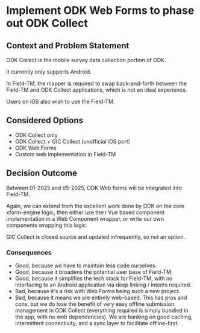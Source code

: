 # Implement ODK Web Forms to phase out ODK Collect

## Context and Problem Statement

ODK Collect is the mobile survey data collection portion of ODK.

It currently only supports Android.

In Field-TM, the mapper is required to swap back-and-forth between the Field-TM
and ODK Collect applications, which is not an ideal experience.

Users on iOS also wish to use the Field-TM.

## Considered Options

- ODK Collect only
- ODK Collect + GIC Collect (unofficial iOS port)
- ODK Web Forms
- Custom web implementation in Field-TM

## Decision Outcome

Between 01-2025 and 05-2025, ODK Web forms will be integrated into Field-TM.

Again, we can extend from the excellent work done by ODK on the core
xform-engine logic, then either use their Vue based component implementation
in a Web Component wrapper, or write our own components wrapping this logic.

GIC Collect is closed source and updated infrequently, so not an option.

### Consequences

- Good, because we have to maintain less code ourselves.
- Good, because it broadens the potential user base of Field-TM.
- Good, because it simplifies the tech stack for Field-TM, with no interfacing
  to an Android application via deep linking / intents required.
- Bad, because it's a risk with Web Forms being such a new project.
- Bad, because it means we are entirely web-based. This has pros and cons,
  but we do lose the benefit of very easy offline submission management
  in ODK Collect (everything required is simply bundled in the app, with
  no web dependencies). We are banking on good caching, intermittent
  connectivity, and a sync layer to facilitate offline-first.
